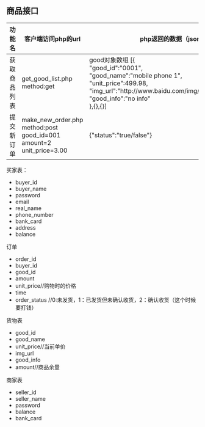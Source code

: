 ## 商品接口

<table>
<thead>
    <th>功能名</th>
    <th>客户端访问php的url</th>
    <th>php返回的数据（json）</th>
    <th>备注</th>
    <th>状态</th>
</thead>
<tr>
    <td>获取商品列表</td>
    <td>
        get_good_list.php<br>
        method:get
    </td>
    <td>
    good对象数组
    [{<br>
    "good_id":"0001",<br>
    "good_name":"mobile phone 1",<br>
    "unit_price":499.98,<br>
    "img_url":"http://www.baidu.com/img/baidu_jgylogo3.gif",<br>
    "good_info":"no info"<br>
    },{},{}]
    </td>
    <td></td>
    <td></td>
</tr>
<tr>
    <td>提交新订单</td>
    <td>
        make_new_order.php<br>
        method:post<br>
        good_id=001<br>
        amount=2<br>
        unit_price=3.00<br>
    </td>
    <td>{"status":"true/false"}</td>
    <td></td>
    <td></td>
</tr>
</table>

买家表：

- buyer_id
- buyer_name
- password
- email
- real_name
- phone_number 
- bank_card
- address
- balance



订单

- order_id
- buyer_id
- good_id
- amount
- unit_price//购物时的价格
- time
- order_status  //0:未发货，1：已发货但未确认收货，2：确认收货（这个时候要打钱）



货物表

- good_id
- good_name
- unit_price//当前单价
- img_url
- good_info
- amount//商品余量



商家表

- seller_id
- seller_name
- password
- balance
- bank_card
